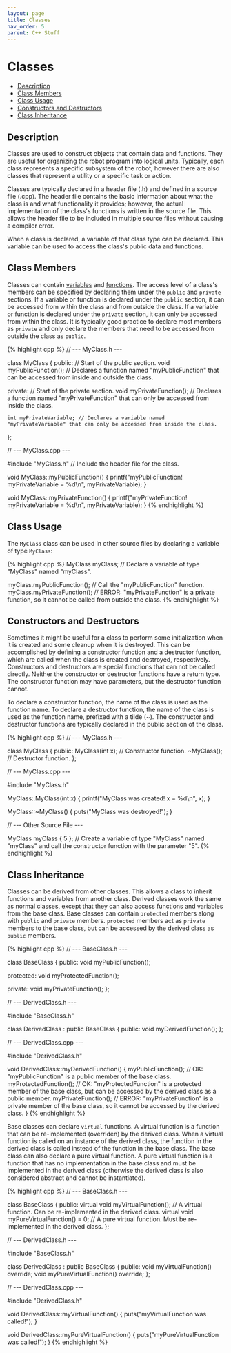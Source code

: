 ```yaml
---
layout: page
title: Classes
nav_order: 5
parent: C++ Stuff
---
```


# Classes

* [Description](#description)
* [Class Members](#class-members)
* [Class Usage](#class-usage)
* [Constructors and Destructors](#constructors-and-destructors)
* [Class Inheritance](#class-inheritance)

## Description

Classes are used to construct objects that contain data and functions. They are useful for organizing the robot program into logical units. Typically, each class represents a specific subsystem of the robot, however there are also classes that represent a utility or a specific task or action.

Classes are typically declared in a header file (.h) and defined in a source file (.cpp). The header file contains the basic information about what the class is and what functionality it provides; however, the actual implementation of the class's functions is written in the source file. This allows the header file to be included in multiple source files without causing a compiler error.

When a class is declared, a variable of that class type can be declared. This variable can be used to access the class's public data and functions.

## Class Members

Classes can contain [variables](/cpp_stuff/variables) and [functions](/cpp_stuff/functions). The access level of a class's members can be specified by declaring them under the `public` and `private` sections. If a variable or function is declared under the `public` section, it can be accessed from within the class and from outside the class. If a variable or function is declared under the `private` section, it can only be accessed from within the class. It is typically good practice to declare most members as `private` and only declare the members that need to be accessed from outside the class as `public`.

{% highlight cpp %}
// --- MyClass.h ---

class MyClass {
  public: // Start of the public section.
    void myPublicFunction(); // Declares a function named "myPublicFunction" that can be accessed from inside and outside the class.

  private: // Start of the private section.
    void myPrivateFunction(); // Declares a function named "myPrivateFunction" that can only be accessed from inside the class.

    int myPrivateVariable; // Declares a variable named "myPrivateVariable" that can only be accessed from inside the class.
};

// --- MyClass.cpp ---

#include "MyClass.h" // Include the header file for the class.

void MyClass::myPublicFunction() {
  printf("myPublicFunction! myPrivateVariable = %d\n", myPrivateVariable);
}

void MyClass::myPrivateFunction() {
  printf("myPrivateFunction! myPrivateVariable = %d\n", myPrivateVariable);
}
{% endhighlight %}

## Class Usage

The `MyClass` class can be used in other source files by declaring a variable of type `MyClass`:

{% highlight cpp %}
MyClass myClass; // Declare a variable of type "MyClass" named "myClass".

myClass.myPublicFunction(); // Call the "myPublicFunction" function.
myClass.myPrivateFunction(); // ERROR: "myPrivateFunction" is a private function, so it cannot be called from outside the class.
{% endhighlight %}

## Constructors and Destructors

Sometimes it might be useful for a class to perform some initialization when it is created and some cleanup when it is destroyed. This can be accomplished by defining a constructor function and a destructor function, which are called when the class is created and destroyed, respectively. Constructors and destructors are special functions that can not be called directly. Neither the constructor or destructor functions have a return type. The constructor function may have parameters, but the destructor function cannot.

To declare a constructor function, the name of the class is used as the function name. To declare a destructor function, the name of the class is used as the function name, prefixed with a tilde (~). The constructor and destructor functions are typically declared in the public section of the class.

{% highlight cpp %}
// --- MyClass.h ---

class MyClass {
  public:
    MyClass(int x); // Constructor function.
    ~MyClass(); // Destructor function.
};

// --- MyClass.cpp ---

#include "MyClass.h"

MyClass::MyClass(int x) {
  printf("MyClass was created! x = %d\n", x);
}

MyClass::~MyClass() {
  puts("MyClass was destroyed!");
}

// --- Other Source File ---

MyClass myClass { 5 }; // Create a variable of type "MyClass" named "myClass" and call the constructor function with the parameter "5".
{% endhighlight %}

## Class Inheritance

Classes can be derived from other classes. This allows a class to inherit functions and variables from another class. Derived classes work the same as normal classes, except that they can also access functions and variables from the base class. Base classes can contain `protected` members along with `public` and `private` members. `protected` members act as `private` members to the base class, but can be accessed by the derived class as `public` members.

{% highlight cpp %}
// --- BaseClass.h ---

class BaseClass {
  public:
    void myPublicFunction();

  protected:
    void myProtectedFunction();

  private:
    void myPrivateFunction();
};

// --- DerivedClass.h ---

#include "BaseClass.h"

class DerivedClass : public BaseClass {
  public:
    void myDerivedFunction();
};

// --- DerivedClass.cpp ---

#include "DerivedClass.h"

void DerivedClass::myDerivedFunction() {
  myPublicFunction(); // OK: "myPublicFunction" is a public member of the base class.
  myProtectedFunction(); // OK: "myProtectedFunction" is a protected member of the base class, but can be accessed by the derived class as a public member.
  myPrivateFunction(); // ERROR: "myPrivateFunction" is a private member of the base class, so it cannot be accessed by the derived class.
}
{% endhighlight %}

Base classes can declare `virtual` functions. A virtual function is a function that can be re-implemented (overriden) by the derived class. When a virtual function is called on an instance of the derived class, the function in the derived class is called instead of the function in the base class. The base class can also declare a pure virtual function. A pure virtual function is a function that has no implementation in the base class and must be implemented in the derived class (otherwise the derived class is also considered abstract and cannot be instantiated).

{% highlight cpp %}
// --- BaseClass.h ---

class BaseClass {
  public:
    virtual void myVirtualFunction(); // A virtual function. Can be re-implemented in the derived class.
    virtual void myPureVirtualFunction() = 0; // A pure virtual function. Must be re-implemented in the derived class.
};

// --- DerivedClass.h ---

#include "BaseClass.h"

class DerivedClass : public BaseClass {
  public:
    void myVirtualFunction() override;
    void myPureVirtualFunction() override;
};

// --- DerivedClass.cpp ---

#include "DerivedClass.h"

void DerivedClass::myVirtualFunction() {
  puts("myVirtualFunction was called!");
}

void DerivedClass::myPureVirtualFunction() {
  puts("myPureVirtualFunction was called!");
}
{% endhighlight %}